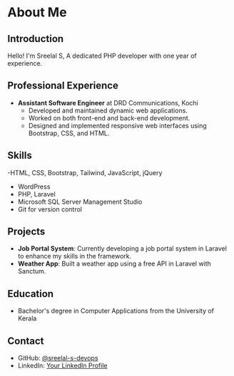 # About Me

## Introduction
Hello! I'm Sreelal S, A dedicated PHP developer with one year of experience.

## Professional Experience
- **Assistant Software Engineer** at DRD Communications, Kochi
  - Developed and maintained dynamic web applications.
  - Worked on both front-end and back-end development.
  - Designed and implemented responsive web interfaces using Bootstrap, CSS, and HTML.

## Skills
-HTML, CSS, Bootstrap, Tailwind, JavaScript, jQuery
<i class="fab fa-php"></i>
- WordPress
- PHP, Laravel
- Microsoft SQL Server Management Studio
- Git for version control

## Projects
- **Job Portal System**: Currently developing a job portal system in Laravel to enhance my skills in the framework.
- **Weather App**: Built a weather app using a free API in Laravel with Sanctum.

## Education
- Bachelor's degree in Computer Applications from the University of Kerala

## Contact
- GitHub: [@sreelal-s-devops](https://github.com/sreelal-s-devops)
- LinkedIn: [Your LinkedIn Profile](https://www.linkedin.com/)

